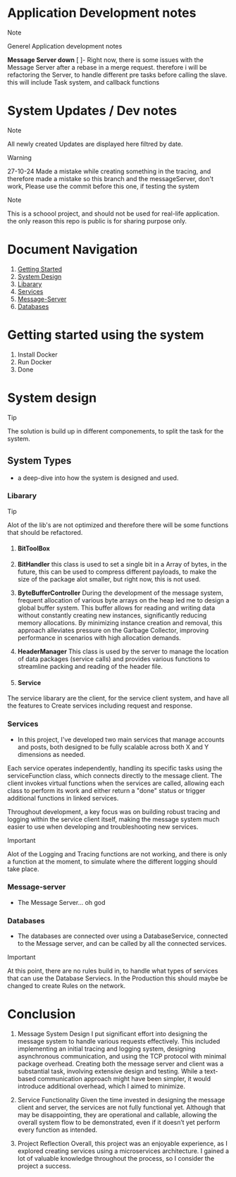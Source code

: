 # Application Development notes
> [!NOTE]
> Generel Application development notes

**Message Server down**
  [ ]- Right now, there is some issues with the Message Server after a rebase in a merge request. therefore i will be refactoring the Server, to handle different pre tasks before calling the slave. this will include Task system, and callback functions
  


# System Updates / Dev notes
> [!NOTE]
> All newly created Updates are displayed here filtred by date.












> [!WARNING]
> 27-10-24
> Made a mistake while creating something in the tracing, and therefore made a mistake so this branch and the messageServer, don't work,
> Please use the commit before this one, if testing the system

> [!NOTE]
> This is a schoool project, and should not be used for real-life application.
> the only reason this repo is public is for sharing purpose only.

# Document Navigation
1. [Getting Started](#getting-started-using-the-system)
2. [System Design](#system-design)
  1. [Libarary](#libarary)
  2. [Services](#services)
  3. [Message-Server](#message-server)
  4. [Databases](#databases)

# Getting started using the system
1. Install Docker
2. Run Docker
3. Done


# System design
> [!TIP]
> The solution is build up in different componements, to split the task for the system.

## System Types
- a deep-dive into how the system is designed and used.

### Libarary
> [!TIP]
> Alot of the lib's are not optimized and therefore there will be some functions that should be refactored.

1. #### BitToolBox
  1. **BitHandler** this class is used to set a single bit in a Array of bytes, in the future, this can be used to compress different payloads,
     to make the size of the package alot smaller, but right now, this is not used.

  2. **ByteBufferController** During the development of the message system, frequent allocation of various byte arrays on the heap led me to design a global buffer system. This buffer allows for reading and writing data without constantly creating new instances, significantly reducing memory allocations. By minimizing instance creation and removal, this approach alleviates pressure on the Garbage Collector, improving performance in scenarios with high allocation demands.

  3. **HeaderManager** This class is used by the server to manage the location of data packages (service calls) and provides various functions to streamline packing and reading of the header file.

2. #### Service
  The service libarary are the client, for the service client system, and have all the features to Create services including request and response.

### Services
- In this project, I've developed two main services that manage accounts and posts, both designed to be fully scalable across both X and Y dimensions as needed.

Each service operates independently, handling its specific tasks using the serviceFunction class, which connects directly to the message client. The client invokes virtual functions when the services are called, allowing each class to perform its work and either return a "done" status or trigger additional functions in linked services.

Throughout development, a key focus was on building robust tracing and logging within the service client itself, making the message system much easier to use when developing and troubleshooting new services.

> [!IMPORTANT]
> Alot of the Logging and Tracing functions are not working, and there is only a function at the moment, to simulate where the different logging should take place.

### Message-server
- The Message Server... oh god

### Databases
- The databases are connected over using a DatabaseService, connected to the Message server, and can be called by all the connected services.

> [!IMPORTANT] 
> At this point, there are no rules build in, to handle what types of services that can use the Database Serviecs. In the Production this should maybe be changed
> to create Rules on the network.


# Conclusion
1. Message System Design
I put significant effort into designing the message system to handle various requests effectively. This included implementing an initial tracing and logging system, designing asynchronous communication, and using the TCP protocol with minimal package overhead. Creating both the message server and client was a substantial task, involving extensive design and testing. While a text-based communication approach might have been simpler, it would introduce additional overhead, which I aimed to minimize.

2. Service Functionality
Given the time invested in designing the message client and server, the services are not fully functional yet. Although that may be disappointing, they are operational and callable, allowing the overall system flow to be demonstrated, even if it doesn’t yet perform every function as intended.


3. Project Reflection
Overall, this project was an enjoyable experience, as I explored creating services using a microservices architecture. I gained a lot of valuable knowledge throughout the process, so I consider the project a success.
